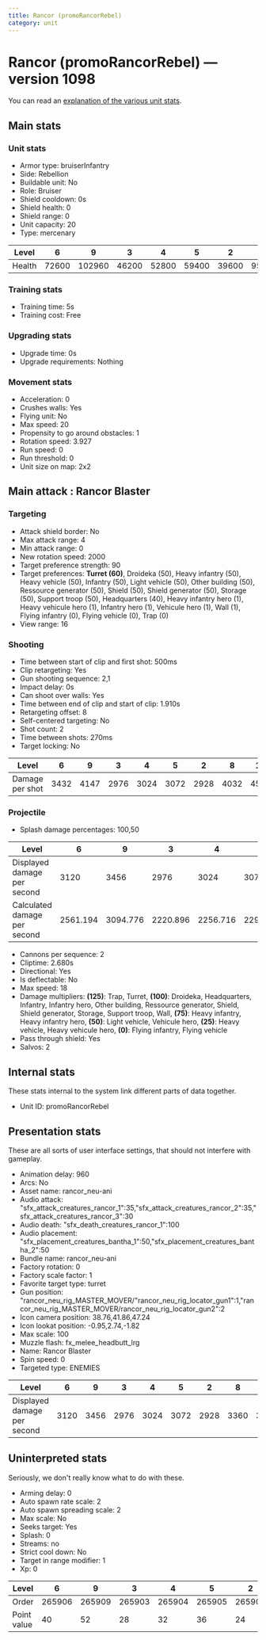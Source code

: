 ```yaml
---
title: Rancor (promoRancorRebel)
category: unit
---
```


# Rancor (promoRancorRebel) — version 1098

You can read an [explanation  of the various unit stats](unitexplained.md).

## Main stats

### Unit stats

  * Armor type: bruiserInfantry
  * Side: Rebellion
  * Buildable unit: No
  * Role: Bruiser
  * Shield cooldown: 0s
  * Shield health: 0
  * Shield range: 0
  * Unit capacity: 20
  * Type: mercenary

|Level |6    |9     |3    |4    |5    |2    |8    |10    |1    |7    |
|------|-----|------|-----|-----|-----|-----|-----|------|-----|-----|
|Health|72600|102960|46200|52800|59400|39600|95040|123750|33000|79860|


### Training stats

  * Training time: 5s
  * Training cost: Free

### Upgrading stats

  * Upgrade time: 0s
  * Upgrade requirements: Nothing

### Movement stats

  * Acceleration: 0
  * Crushes walls: Yes
  * Flying unit: No
  * Max speed: 20
  * Propensity to go around obstacles: 1
  * Rotation speed: 3.927
  * Run speed: 0
  * Run threshold: 0
  * Unit size on map: 2x2

## Main attack : Rancor Blaster

### Targeting

  * Attack shield border: No
  * Max attack range: 4
  * Min attack range: 0
  * New rotation speed: 2000
  * Target preference strength: 90
  * Target preferences: **Turret (60)**, Droideka (50), Heavy infantry (50), Heavy vehicle (50), Infantry (50), Light vehicle (50), Other building (50), Ressource generator (50), Shield (50), Shield generator (50), Storage (50), Support troop (50), Headquarters (40), Heavy infantry hero (1), Heavy vehicule hero (1), Infantry hero (1), Vehicule hero (1), Wall (1), Flying infantry (0), Flying vehicle (0), Trap (0)
  * View range: 16

### Shooting

  * Time between start of clip and first shot: 500ms
  * Clip retargeting: Yes
  * Gun shooting sequence: 2,1
  * Impact delay: 0s
  * Can shoot over walls: Yes
  * Time between end of clip and start of clip: 1.910s
  * Retargeting offset: 8
  * Self-centered targeting: No
  * Shot count: 2
  * Time between shots: 270ms
  * Target locking: No

|Level          |6   |9   |3   |4   |5   |2   |8   |10  |1   |7   |
|---------------|----|----|----|----|----|----|----|----|----|----|
|Damage per shot|3432|4147|2976|3024|3072|2928|4032|4500|2880|3590|


### Projectile

  * Splash damage percentages: 100,50

|Level                       |6       |9       |3       |4       |5       |2       |8       |10      |1       |7       |
|----------------------------|--------|--------|--------|--------|--------|--------|--------|--------|--------|--------|
|Displayed damage per second |3120    |3456    |2976    |3024    |3072    |2928    |3360    |3600    |2880    |3264    |
|Calculated damage per second|2561.194|3094.776|2220.896|2256.716|2292.537|2185.075|3008.955|3358.209|2149.254|2679.104|


  * Cannons per sequence: 2
  * Cliptime: 2.680s
  * Directional: Yes
  * Is deflectable: No
  * Max speed: 18
  * Damage multipliers: **(125)**: Trap, Turret, **(100)**: Droideka, Headquarters, Infantry, Infantry hero, Other building, Ressource generator, Shield, Shield generator, Storage, Support troop, Wall, **(75)**: Heavy infantry, Heavy infantry hero, **(50)**: Light vehicle, Vehicule hero, **(25)**: Heavy vehicle, Heavy vehicule hero, **(0)**: Flying infantry, Flying vehicle
  * Pass through shield: Yes
  * Salvos: 2

## Internal stats

These stats internal to the system link different parts of data together.

  * Unit ID: promoRancorRebel

## Presentation stats

These are all sorts of user interface settings, that should not interfere with gameplay.

  * Animation delay: 960
  * Arcs: No
  * Asset name: rancor_neu-ani
  * Audio attack: "sfx_attack_creatures_rancor_1":35,"sfx_attack_creatures_rancor_2":35,"sfx_attack_creatures_rancor_3":30
  * Audio death: "sfx_death_creatures_rancor_1":100
  * Audio placement: "sfx_placement_creatures_bantha_1":50,"sfx_placement_creatures_bantha_2":50
  * Bundle name: rancor_neu-ani
  * Factory rotation: 0
  * Factory scale factor: 1
  * Favorite target type: turret
  * Gun position: "rancor_neu_rig_MASTER_MOVER/"rancor_neu_rig_locator_gun1":1,"rancor_neu_rig_MASTER_MOVER/rancor_neu_rig_locator_gun2":2
  * Icon camera position: 38.76,41.86,47.24
  * Icon lookat position: -0.95,2.74,-1.82
  * Max scale: 100
  * Muzzle flash: fx_melee_headbutt_lrg
  * Name: Rancor Blaster
  * Spin speed: 0
  * Targeted type: ENEMIES

|Level                      |6   |9   |3   |4   |5   |2   |8   |10  |1   |7   |
|---------------------------|----|----|----|----|----|----|----|----|----|----|
|Displayed damage per second|3120|3456|2976|3024|3072|2928|3360|3600|2880|3264|


## Uninterpreted stats

Seriously, we don't really know what to do with these.

  * Arming delay: 0
  * Auto spawn rate scale: 2
  * Auto spawn spreading scale: 2
  * Max scale: No
  * Seeks target: Yes
  * Splash: 0
  * Streams: no
  * Strict cool down: No
  * Target in range modifier: 1
  * Xp: 0

|Level      |6     |9     |3     |4     |5     |2     |8     |10    |1     |7     |
|-----------|------|------|------|------|------|------|------|------|------|------|
|Order      |265906|265909|265903|265904|265905|265902|265908|265910|265901|265907|
|Point value|40    |52    |28    |32    |36    |24    |48    |60    |20    |44    |


